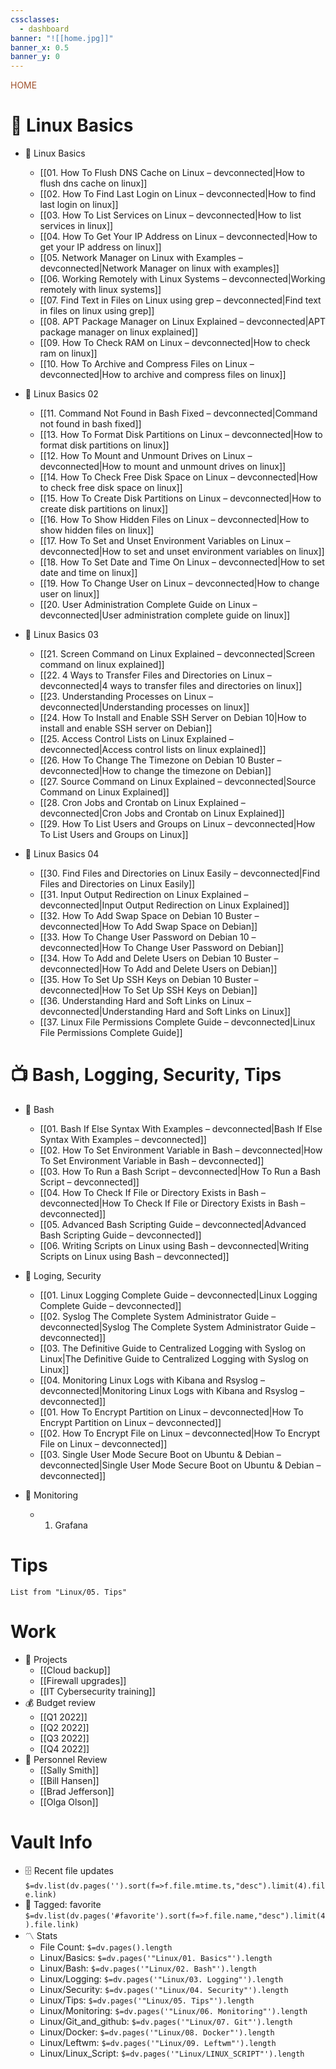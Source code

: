 ```yaml
---
cssclasses:
  - dashboard
banner: "![[home.jpg]]"
banner_x: 0.5
banner_y: 0
---
```

<div class="title" style="color:Sienna">HOME</div>

# 🐧 Linux Basics
- 🔹 Linux Basics
	- [[01. How To Flush DNS Cache on Linux – devconnected|How to flush dns cache on linux]]
	- [[02. How To Find Last Login on Linux – devconnected|How to find last login on linux]]
	- [[03. How To List Services on Linux – devconnected|How to list services in linux]]
	- [[04. How To Get Your IP Address on Linux – devconnected|How to get your IP address on linux]]
	- [[05. Network Manager on Linux with Examples – devconnected|Network Manager on linux with examples]]
	- [[06. Working Remotely with Linux Systems – devconnected|Working remotely with linux systems]]
	- [[07. Find Text in Files on Linux using grep – devconnected|Find text in files on linux using grep]]
	- [[08. APT Package Manager on Linux Explained – devconnected|APT package manager on linux explained]]
	- [[09. How To Check RAM on Linux – devconnected|How to check ram on linux]]
	- [[10. How To Archive and Compress Files on Linux – devconnected|How to archive and compress files on linux]]
- 🔹 Linux Basics 02
	- [[11. Command Not Found in Bash Fixed – devconnected|Command not found in bash fixed]]
	- [[13. How To Format Disk Partitions on Linux – devconnected|How to format disk partitions on linux]]
	- [[12. How To Mount and Unmount Drives on Linux – devconnected|How to mount and unmount drives on linux]]
	- [[14. How To Check Free Disk Space on Linux – devconnected|How to check free disk space on linux]]
	- [[15. How To Create Disk Partitions on Linux – devconnected|How to create disk partitions on linux]]
	- [[16. How To Show Hidden Files on Linux – devconnected|How to show hidden files on linux]]
	- [[17. How To Set and Unset Environment Variables on Linux – devconnected|How to set and unset environment variables on linux]]
	- [[18. How To Set Date and Time On Linux – devconnected|How to set date and time on linux]]
	- [[19. How To Change User on Linux – devconnected|How to change user on linux]]
	- [[20. User Administration Complete Guide on Linux – devconnected|User administration complete guide on linux]]

- 🔹 Linux Basics 03
	- [[21. Screen Command on Linux Explained – devconnected|Screen command on linux explained]]
	- [[22. 4 Ways to Transfer Files and Directories on Linux – devconnected|4 ways to transfer files and directories on linux]]
	- [[23. Understanding Processes on Linux – devconnected|Understanding processes on linux]]
	- [[24. How To Install and Enable SSH Server on Debian 10|How to install and enable SSH server on Debian]]
	- [[25. Access Control Lists on Linux Explained – devconnected|Access control lists on linux explained]]
	- [[26. How To Change The Timezone on Debian 10 Buster – devconnected|How to change the timezone on Debian]]
	- [[27. Source Command on Linux Explained – devconnected|Source Command on Linux Explained]]
	- [[28. Cron Jobs and Crontab on Linux Explained – devconnected|Cron Jobs and Crontab on Linux Explained]]
	- [[29. How To List Users and Groups on Linux – devconnected|How To List Users and Groups on Linux]]
	  
- 🔹 Linux Basics 04
	- [[30. Find Files and Directories on Linux Easily – devconnected|Find Files and Directories on Linux Easily]]
	- [[31. Input Output Redirection on Linux Explained – devconnected|Input Output Redirection on Linux Explained]]
	- [[32. How To Add Swap Space on Debian 10 Buster – devconnected|How To Add Swap Space on Debian]]
	- [[33. How To Change User Password on Debian 10 – devconnected|How To Change User Password on Debian]]
	- [[34. How To Add and Delete Users on Debian 10 Buster – devconnected|How To Add and Delete Users on Debian]]
	- [[35. How To Set Up SSH Keys on Debian 10 Buster – devconnected|How To Set Up SSH Keys on Debian]]
	- [[36. Understanding Hard and Soft Links on Linux – devconnected|Understanding Hard and Soft Links on Linux]]
	- [[37. Linux File Permissions Complete Guide – devconnected|Linux File Permissions Complete Guide]]

# 📺 Bash, Logging, Security, Tips
- 🔹 Bash
	- [[01. Bash If Else Syntax With Examples – devconnected|Bash If Else Syntax With Examples – devconnected]]
	- [[02. How To Set Environment Variable in Bash – devconnected|How To Set Environment Variable in Bash – devconnected]]
	- [[03. How To Run a Bash Script – devconnected|How To Run a Bash Script – devconnected]]
	- [[04. How To Check If File or Directory Exists in Bash – devconnected|How To Check If File or Directory Exists in Bash – devconnected]]
	- [[05. Advanced Bash Scripting Guide – devconnected|Advanced Bash Scripting Guide – devconnected]]
	- [[06. Writing Scripts on Linux using Bash – devconnected|Writing Scripts on Linux using Bash – devconnected]]

- 🔹 Loging, Security
     - [[01. Linux Logging Complete Guide – devconnected|Linux Logging Complete Guide – devconnected]]
     - [[02. Syslog  The Complete System Administrator Guide – devconnected|Syslog  The Complete System Administrator Guide – devconnected]]
     - [[03. The Definitive Guide to Centralized Logging with Syslog on Linux|The Definitive Guide to Centralized Logging with Syslog on Linux]]
     - [[04. Monitoring Linux Logs with Kibana and Rsyslog – devconnected|Monitoring Linux Logs with Kibana and Rsyslog – devconnected]]
     - [[01. How To Encrypt Partition on Linux – devconnected|How To Encrypt Partition on Linux – devconnected]]
     - [[02. How To Encrypt File on Linux – devconnected|How To Encrypt File on Linux – devconnected]]
     - [[03. Single User Mode Secure Boot on Ubuntu & Debian – devconnected|Single User Mode Secure Boot on Ubuntu & Debian – devconnected]]
- 🔹 Monitoring
  - 01. Grafana
   

# Tips
```dataview
List from "Linux/05. Tips"
```

# Work
- 💼 Projects
	- [[Cloud backup]]
	- [[Firewall upgrades]]
	- [[IT Cybersecurity training]]
- 💰 Budget review
	- [[Q1 2022]]
	- [[Q2 2022]]
	- [[Q3 2022]]
	- [[Q4 2022]]
- 👥 Personnel Review
	- [[Sally Smith]]
	- [[Bill Hansen]]
	- [[Brad Jefferson]]
	- [[Olga Olson]]

# Vault Info
- 🗄️ Recent file updates
 `$=dv.list(dv.pages('').sort(f=>f.file.mtime.ts,"desc").limit(4).file.link)`
- 🔖 Tagged:  favorite 
 `$=dv.list(dv.pages('#favorite').sort(f=>f.file.name,"desc").limit(4).file.link)`
- 〽️ Stats
	-  File Count: `$=dv.pages().length`
	-  Linux/Basics: `$=dv.pages('"Linux/01. Basics"').length`
	- Linux/Bash: `$=dv.pages('"Linux/02. Bash"').length`
	- Linux/Logging: `$=dv.pages('"Linux/03. Logging"').length`
	- Linux/Security: `$=dv.pages('"Linux/04. Security"').length`
	- Linux/Tips: `$=dv.pages('"Linux/05. Tips"').length`
	- Linux/Monitoring: `$=dv.pages('"Linux/06. Monitoring"').length`
	- Linux/Git_and_github: `$=dv.pages('"Linux/07. Git"').length`
	- Linux/Docker: `$=dv.pages('"Linux/08. Docker"').length`
	- Linux/Leftwm: `$=dv.pages('"Linux/09. Leftwm"').length`
	- Linux/Linux_Script: `$=dv.pages('"Linux/LINUX_SCRIPT"').length`